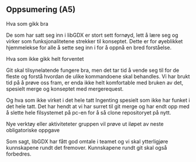## Oppsumering (A5)

Hva som gikk bra

De som har satt seg inn i libGDX er stort sett fornøyd, lett å lære seg og virker som funksjonalitetene strekker til konseptet. Dette er for øyeblikket hjemmelekse for alle å sette seg inn i for å oppnå en bred forståelse. 


Hva som ikke gikk helt forventet

Git skal tilsynelatende fungere bra, men det tar tid å vende seg til for de fleste og forstå hvordan de ulike kommandoene skal behandles. 
Vi har brukt tid på å prøve oss fram, er enda ikke helt komfortable med bruken av det, spesielt merge og konseptet med mergerequest.


Og hva som ikke virket i det hele tatt
Ingenting spesielt som ikke har funket i det hele tatt. Det har hendt at vi har surret til git merge og har endt opp med å slette hele filsystemet på pc-en for å så clone repositoryet på nytt. 


Nye verktøy eller aktiviteteter gruppen vil prøve ut iløpet av neste obligatoriske oppgave

Som sagt, libGDX har fått god omtale i teamet og vi skal ytterligjøre kunnskapene rundt det fremover.
Kunnskapene rundt git skal også forbedres.  
